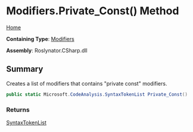 # Modifiers\.Private\_Const\(\) Method

[Home](../../../../README.md)

**Containing Type**: [Modifiers](../README.md)

**Assembly**: Roslynator\.CSharp\.dll

## Summary

Creates a list of modifiers that contains "private const" modifiers\.

```csharp
public static Microsoft.CodeAnalysis.SyntaxTokenList Private_Const()
```

### Returns

[SyntaxTokenList](https://docs.microsoft.com/en-us/dotnet/api/microsoft.codeanalysis.syntaxtokenlist)

